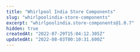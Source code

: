 ```yaml
---
title: "Whirlpool India Store Components"
slug: "whirlpoolindia-store-components"
excerpt: "whirlpoolindia.store-components@1.0.7"
hidden: true
createdAt: "2022-07-29T15:04:12.305Z"
updatedAt: "2022-08-03T00:10:31.600Z"
---
```

